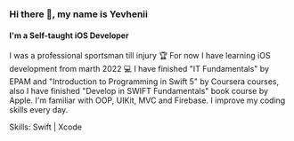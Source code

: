 ### Hi there 👋, my name is Yevhenii
#### I'm a Self-taught iOS Developer
I was a professional sportsman till injury 🏆
For now I have learning iOS development from marth 2022 💻
I have finished "IT Fundamentals" by EPAM and "Introduction to Programming in Swift 5" by Coursera courses, also I have finished "Develop in SWIFT Fundamentals" book course by Apple. I'm familiar with OOP, UIKit, MVC and Firebase.
I improve my coding skills every day.

Skills: Swift | Xcode





